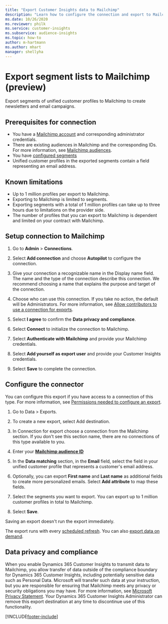 ```yaml
---
title: "Export Customer Insights data to Mailchimp"
description: "Learn how to configure the connection and export to Mailchimp."
ms.date: 10/26/2020
ms.reviewer: philk
ms.service: customer-insights
ms.subservice: audience-insights
ms.topic: how-to
author: m-hartmann
ms.author: mhart
manager: shellyha
---
```


# Export segment lists to Mailchimp (preview)

Export segments of unified customer profiles to Mailchimp to create newsletters and email campaigns.

## Prerequisites for connection

-	You have a [Mailchimp account](https://mailchimp.com/) and corresponding administrator credentials.
-	There are existing audiences in Mailchimp and the corresponding IDs. For more information, see [Mailchimp audiences](https://mailchimp.com/help/create-audience/).
-	You have [configured segments](segments.md)
-	Unified customer profiles in the exported segments contain a field representing an email address.

## Known limitations

- Up to 1 million profiles per export to Mailchimp.
- Exporting to Mailchimp is limited to segments.
- Exporting segments with a total of 1 million profiles can take up to three hours due to limitations on the provider side. 
- The number of profiles that you can export to Mailchimp is dependent and limited on your contract with Mailchimp.

## Setup connection to Mailchimp

1. Go to **Admin** > **Connections**.

1. Select **Add connection** and choose **Autopilot** to configure the connection.

1. Give your connection a recognizable name in the Display name field. The name and the type of the connection describe this connection. We recommend choosing a name that explains the purpose and target of the connection.

1. Choose who can use this connection. If you take no action, the default will be Administrators. For more information, see [Allow contributors to use a connection for exports](connection.md#allow-contributors-to-use-a-connection-for-exports).

1. Select **I agree** to confirm the **Data privacy and compliance**.

1. Select **Connect** to initialize the connection to Mailchimp.

1. Select **Authenticate with Mailchimp** and provide your Mailchimp credentials.

1. Select **Add yourself as export user** and provide your Customer Insights credentials.

1. Select **Save** to complete the connection. 

## Configure the connector

You can configure this export if you have access to a connection of this type. For more information, see [Permissions needed to configure an export](export-destinations.md#set-up-a-new-export).

1. Go to Data > Exports.

1. To create a new export, select Add destination.

1. In Connection for export choose a connection from the Mailchimp section. If you don't see this section name, there are no connections of this type available to you.

1. Enter your **[Mailchimp audience ID](https://mailchimp.com/help/find-audience-id/)**

3. In the **Data matching** section, in the **Email** field, select the field in your unified customer profile that represents a customer's email address. 

1. Optionally, you can export **First name** and **Last name** as additional fields to create more personalized emails. Select **Add attribute** to map these fields.

1. Select the segments you want to export. You can export up to 1 million customer profiles in total to Mailchimp.

1. Select **Save**.

Saving an export doesn't run the export immediately.

The export runs with every [scheduled refresh](system.md#schedule-tab). 
You can also [export data on demand](export-destinations.md#run-export-on-demand). 

## Data privacy and compliance

When you enable Dynamics 365 Customer Insights to transmit data to Mailchimp, you allow transfer of data outside of the compliance boundary for Dynamics 365 Customer Insights, including potentially sensitive data such as Personal Data. Microsoft will transfer such data at your instruction, but you are responsible for ensuring that Mailchimp meets any privacy or security obligations you may have. For more information, see [Microsoft Privacy Statement](https://go.microsoft.com/fwlink/?linkid=396732).
Your Dynamics 365 Customer Insights Administrator can remove this export destination at any time to discontinue use of this functionality.


[!INCLUDE[footer-include](../includes/footer-banner.md)]